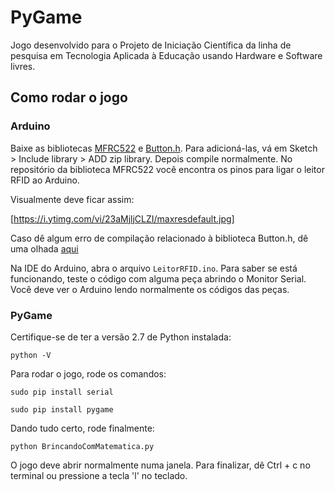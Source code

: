 # PyGame

Jogo desenvolvido para o Projeto de Iniciação Científica da linha de pesquisa em Tecnologia Aplicada à Educação usando Hardware e Software livres.

## Como rodar o jogo

### Arduino

Baixe as bibliotecas [MFRC522](https://github.com/miguelbalboa/rfid) e [Button.h](https://playground.arduino.cc/Code/Button). Para adicioná-las, vá em Sketch > Include library > ADD zip library. Depois compile normalmente. No repositório da biblioteca MFRC522 você encontra os pinos para ligar o leitor RFID ao Arduino.

Visualmente deve ficar assim:

[https://i.ytimg.com/vi/23aMjljCLZI/maxresdefault.jpg]

Caso dê algum erro de compilação relacionado à biblioteca Button.h, dê uma olhada [aqui](http://labdegaragem.com/forum/topics/wprogram-h)

Na IDE do Arduino, abra o arquivo `LeitorRFID.ino`. Para saber se está funcionando, teste o código com alguma peça abrindo o Monitor Serial. Você deve ver o Arduino lendo normalmente os códigos das peças.


### PyGame

Certifique-se de ter a versão 2.7 de Python instalada:

`python -V `

Para rodar o jogo, rode os comandos:

`sudo pip install serial`

`sudo pip install pygame`


Dando tudo certo, rode finalmente:

`python BrincandoComMatematica.py` 

O jogo deve abrir normalmente numa janela. Para finalizar, dê Ctrl + c no terminal ou pressione a tecla 'l' no teclado.